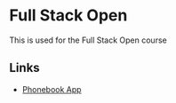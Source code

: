 # Full Stack Open
 This is used for the Full Stack Open course

## Links

- [Phonebook App](https://full-stack-open-k0m4.onrender.com)